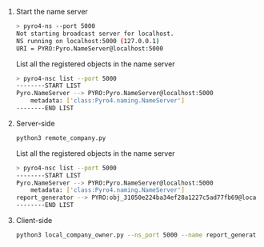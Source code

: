 1. Start the name server

   ```bash
   > pyro4-ns --port 5000
   Not starting broadcast server for localhost.
   NS running on localhost:5000 (127.0.0.1)
   URI = PYRO:Pyro.NameServer@localhost:5000
   ```

   List all the registered objects in the name server

   ```bash
   > pyro4-nsc list --port 5000
   --------START LIST
   Pyro.NameServer --> PYRO:Pyro.NameServer@localhost:5000
       metadata: ['class:Pyro4.naming.NameServer']
   --------END LIST
   ```

2. Server-side

   ```bash
   python3 remote_company.py
   ```

   List all the registered objects in the name server

   ```bash
   > pyro4-nsc list --port 5000
   --------START LIST
   Pyro.NameServer --> PYRO:Pyro.NameServer@localhost:5000
       metadata: ['class:Pyro4.naming.NameServer']
   report_generator --> PYRO:obj_31050e224ba34ef28a1227c5ad77fb69@localhost:55017
   --------END LIST
   ```

3. Client-side

   ```bash
   python3 local_company_owner.py --ns_port 5000 --name report_generator
   ```

